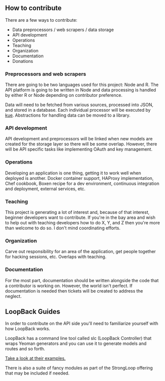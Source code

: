 ## How to contribute

There are a few ways to contribute:

* Data preprocessors / web scrapers / data storage
* API development
* Operations
* Teaching
* Organization
* Documentation
* Donations

### Preprocessors and web scrapers
There are going to be two languages used for this project: Node and R. The API platform is going to be written in Node and data processing is handled by either R or Node depending on contributor preference.

Data will need to be fetched from various sources, processed into JSON, and stored in a database. Each individual processor will be executed by [kue](https://github.com/learnboost/kue). Abstractions for handling data can be moved to a library.

### API development
API development and preprocessors will be linked when new models are created for the storage layer so there will be some overlap. However, there will be API specific tasks like implementing OAuth and key management.

### Operations
Developing an application is one thing, getting it to work well when deployed is another. Docker container support, HAProxy implementation, Chef cookbook, Boxen recipe for a dev environment, continuous integration and deployment, external services, etc.

### Teaching
This project is generating a lot of interest and, because of that interest, beginner developers want to contribute. If you're in the bay area and wish to help out with teaching developers how to do X, Y, and Z then you're more than welcome to do so. I don't mind coordinating efforts.

### Organization
Carve out responsibility for an area of the application, get people together for hacking sessions, etc. Overlaps with teaching.

### Documentation
For the most part, documentation should be written alongside the code that a  contributor is working on. However, the world isn't perfect. If documentation is needed then tickets will be created to address the neglect.

## LoopBack Guides
In order to contribute on the API side you'll need to familiarize yourself with how LoopBack works.

LoopBack has a command line tool called slc (LoopBack Controller) that wraps Yeoman generators and you can use it to generate models and routes and so forth.

[Take a look at their examples.](http://loopback.io/examples/) 

There is also a suite of fancy modules as part of the StrongLoop offering that may be included if needed.
